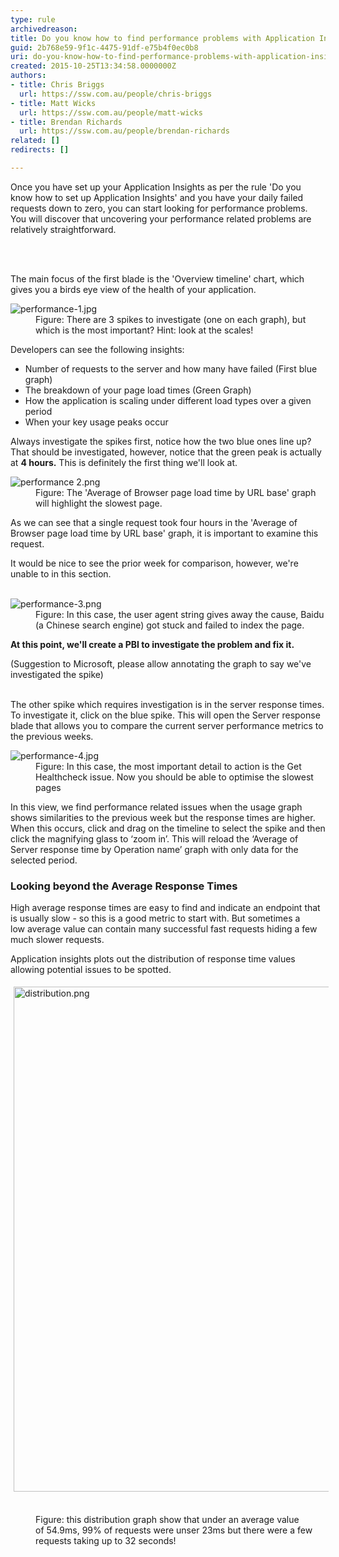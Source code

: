 ```yaml
---
type: rule
archivedreason: 
title: Do you know how to find performance problems with Application Insights?
guid: 2b768e59-9f1c-4475-91df-e75b4f0ec0b8
uri: do-you-know-how-to-find-performance-problems-with-application-insights
created: 2015-10-25T13:34:58.0000000Z
authors:
- title: Chris Briggs
  url: https://ssw.com.au/people/chris-briggs
- title: Matt Wicks
  url: https://ssw.com.au/people/matt-wicks
- title: Brendan Richards
  url: https://ssw.com.au/people/brendan-richards
related: []
redirects: []

---
```



<p>​​​​Once you have set up your Application Insights as per the rule 'Do you know how to set up Application Insights' and&#160;you have your daily failed requests down to zero, you can start looking for performance problems. You will discover that uncovering your performance related problems are relatively straightforward.​​<br></p>
<br><excerpt class='endintro'></excerpt><br>
<p>The main focus of the first blade is the 'Overview timeline' chart, which gives you a birds eye view of the health of your application.</p><dl class="image"><dt><img src="/PublishingImages/performance-1.jpg" alt="performance-1.jpg" /></dt><dd>Figure&#58; There are 3 spikes to investigate (one on each graph), but which is the most important?&#160;Hint&#58; look at the scales!<br></dd></dl><p>Developers can see the following insights&#58;</p><ul><li>Number of requests to the server and how many have failed (First blue graph)</li><li>The breakdown of your page load times (Green Graph)</li><li>How the application is scaling under different load types over a given period</li><li>When your key usage peaks occur</li></ul><p>Always investigate the spikes first, notice how the two blue ones line up? That should be investigated, however,​ notice that the green peak is actually at <strong>4 hours.</strong> This is definitely the first thing we'll look at.</p><dl class="image"><dt><img src="/PublishingImages/performance%202.png" alt="performance 2.png" /></dt><dd>Figure&#58; The 'Average of Browser page load time by URL base' graph will highlight the slowest page.</dd></dl><p>As we can see that a single request took four hours in the 'Average of Browser page load time by URL base' graph, it is important to examine this request.</p><p>It would be nice to see the prior week for comparison, however, we're unable to in this section. <br><br></p><dl class="image"><dt><img src="/PublishingImages/performance-3.png" alt="performance-3.png" /></dt><dd>Figure&#58; In this case, the user agent string gives away the cause, Baidu (a Chinese search engine) got stuck and failed to index the page.</dd></dl><p>
   <strong>At this point, we'll create a PBI to investigate the problem and fix it.</strong></p><p>(Suggestion to Microsoft, please allow annotating the graph to say we've investigated the spike) <br><br></p><p>The other spike which requires investigation is in the server response times. To investigate it, click on the blue spike. This will open the Server response blade that allows you to compare the current server performance metrics to the previous weeks.&#160;</p><dl class="image"><dt><img src="/PublishingImages/performance-4.jpg" alt="performance-4.jpg" /></dt><dd>Figure&#58; In this case, the most important detail to action is the Get Healthcheck issue. Now you should be able to optimise the slowest pages​<br></dd></dl><p>In this view, we find performance related issues when the usage graph shows similarities to the previous week but the response times are higher. When this occurs, click and drag on the timeline to select the spike and then click the magnifying glass to ‘zoom in’. This will reload the ‘Average of Server response time by Operation name’ graph with only data for the selected period. <br></p><h3 class="ssw15-rteElement-H3">Looking beyond the Average&#160;Response Times<br></h3><p>High average response&#160;times are easy to find and indicate an endpoint that is usually slow - so this is a good metric to start with. But sometimes a low&#160;average value can contain many successful&#160;fast requests hiding a few much slower requests.<br></p><p>Application insights plots out the&#160;distribution of response time values&#160; allowing potential issues to be spotted.<br></p><p><img src="/SiteAssets/do-you-know-how-to-find-performance-problems-with-application-insights/distribution.png" alt="distribution.png" style="margin&#58;5px;width&#58;808px;" /><br><br></p><dd class="ssw15-rteElement-FigureGood">​Figure&#58; this distribution graph show that under an average value of&#160;54.9ms, 99% of requests were unser 23ms but there were a few requests taking up to 32 seconds!<br></dd><p><br></p>


